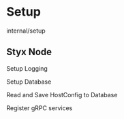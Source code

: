 
# Setup

internal/setup

## Styx Node

Setup Logging


Setup Database


Read and Save HostConfig to Database


Register gRPC services
